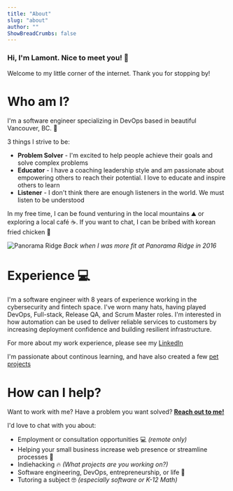 ```yaml
---
title: "About"
slug: "about"
author: ""
ShowBreadCrumbs: false
---
```


### Hi, I'm Lamont. Nice to meet you! 👋

Welcome to my little corner of the internet. Thank you for stopping by!

# Who am I?
I'm a software engineer specializing in DevOps based in beautiful Vancouver, BC. 🍁

3 things I strive to be:
* __Problem Solver__ - I'm excited to help people achieve their goals and solve complex problems
* __Educator__ - I have a coaching leadership style and am passionate about empowering others to reach their potential. I love to educate and inspire others to learn
* __Listener__ - I don't think there are enough listeners in the world. We must listen to be understood

In my free time, I can be found venturing in the local mountains ⛰️ or exploring a local café ☕. If you want to chat, I can be bribed with korean fried chicken 🍗

![Panorama Ridge](/images/panorama-ridge.jpg)
*Back when I was more fit at Panorama Ridge in 2016*

# Experience 💻
I'm a software engineer with 8 years of experience working in the cybersecurity and fintech space. I've worn many hats, having played DevOps, Full-stack, Release QA, and Scrum Master roles. I'm interested in how automation can be used to deliver reliable services to customers by increasing deployment confidence and building resilient infrastructure.

For more about my work experience, please see my [LinkedIn](https://linkedin.com/in/lamontchan)

I'm passionate about continous learning, and have also created a few [pet projects](/projects)

# How can I help?
Want to work with me? Have a problem you want solved? __[Reach out to me!](/contact)__

I'd love to chat with you about:
* Employment or consultation opportunities 💻 *(remote only)*
* Helping your small business increase web presence or streamline processes 👔
* Indiehacking 🔥 *(What projects are you working on?)*
* Software engineering, DevOps, entrepreneurship, or life 📗
* Tutoring a subject 🤓 *(especially software or K-12 Math)*
